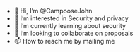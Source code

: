 - 👋 Hi, I’m @CampooseJohn
- 👀 I’m interested in Security and privacy
- 🌱 I’m currently learning about security
- 💞️ I’m looking to collaborate on proposals 
- 📫 How to reach me by mailing me                                                                                                                                
 
<!---
CampooseJohn/CampooseJohn is a ✨ special ✨ repository because its `README.md` (this file) appears on your GitHub profile.
You can click the Preview link to take a look at your changes.
--->
